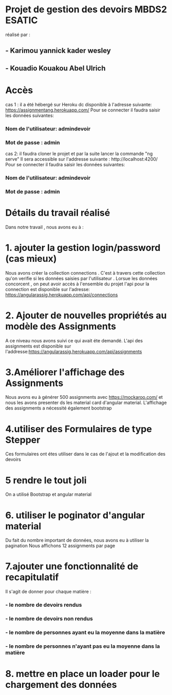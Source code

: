 # Projet de gestion des devoirs MBDS2 ESATIC

réalisé par :
## - Karimou yannick kader wesley
## - Kouadio Kouakou Abel Ulrich


# Accès

cas 1 : il a été hébergé sur Heroku dc disponible à l'adresse suivante: https://assignmentang.herokuapp.com/
Pour se connecter il faudra saisir les données suivantes:
### Nom de l'utilisateur: admindevoir
### Mot de passe : admin

cas 2: il faudra cloner le projet et par la suite lancer la commande "ng serve"
Il sera accessible sur l'addresse suivante : http://localhost:4200/
Pour se connecter il faudra saisir les données suivantes:
### Nom de l'utilisateur: admindevoir
### Mot de passe : admin

# Détails du travail réalisé

Dans notre travail , nous avons eu à :
# 1. ajouter la gestion login/password (cas mieux)
Nous avons créer la collection connections .
C'est à travers cette collection qu'on verifie si les données saisies par l'utilisateur . Lorsue les données concorcent , on peut avoir accès à l'ensemble du projet 
l'api pour la connection est disponible sur l'adresse: https://angularassig.herokuapp.com/api/connections

# 2. Ajouter de nouvelles propriétés au modèle des Assignments
A ce niveau nous avons suivi ce qui avait éte demandé.
L'api des assignments est disponible sur l'addresse:https://angularassig.herokuapp.com/api/assignments

# 3.Améliorer l'affichage des Assignments

Nous avons eu à générer 500 assignments avec https://mockaroo.com/ et nous les avons presenter ds les material card d'angular material. L'affichage des assignments a nécessité également bootstrap

# 4.utiliser des Formulaires de type Stepper

Ces formulaires ont étes utiliser dans le cas de l'ajout et la modification des devoirs

# 5 rendre le tout joli 

On a utilisé Bootstrap et angular material

# 6. utiliser le poginator d'angular material

Du fait du nombre important de données, nous avons eu à utiliser la pagination
Nous affichons 12 assignments par page

# 7.ajouter une fonctionnalité de recapitulatif

Il s'agit de donner pour chaque matière :
### - le nombre de devoirs rendus
### - le nombre de devoirs non rendus
### - le nombre de personnes ayant eu la moyenne dans la matière
### - le nombre de personnes n'ayant pas eu la moyenne dans la matière

# 8. mettre en place un loader pour le chargement des données

